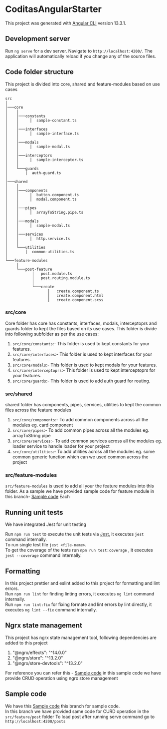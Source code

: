 # CoditasAngularStarter

This project was generated with [Angular CLI](https://github.com/angular/angular-cli) version 13.3.1.

## Development server

Run `ng serve` for a dev server. Navigate to `http://localhost:4200/`. The application will automatically reload if you change any of the source files.

## Code folder structure
This project is divided into core, shared and feature-modules based on use cases

```
src 
│
│───core
│    │   
│    │───constants
│    │     │  sample-constant.ts
│    │      
│    │───interfaces
│    │     │  sample-interface.ts
│    │   
│    │───modals
│    │     │  sample-modal.ts
│    │   
│    │───interceptors
│    │     │  sample-interceptor.ts  
│    │   
│    └───guards
│        │  auth-guard.ts  
│   
│───shared
│    │   
│    │───components
│    │     │  button.component.ts
│    │     │  modal.component.ts
│    │      
│    │───pipes
│    │     │  arrayToString.pipe.ts
│    │   
│    │───modals
│    │     │  sample-modal.ts
│    │   
│    │───services
│    │     │  http.service.ts  
│    │   
│    └───utilities
│        │  common-utilities.ts  
│   
└───feature-modules
     │   
     └───post-feature
            │   post.module.ts
            │   post.routing.module.ts
            │   
            └───create
                   │   create.component.ts
                   │   create.component.html
                   │   create.component.scss

```

### src/core
Core folder has core has constants, interfaces, modals, interceptoprs and guards folder to kept the files based on its use cases.
This folder is divide into following subfolder as per the use cases:
1. `src/core/constants`:- This folder is used to kept constants for your features. 
2. `src/core/interfaces`:- This folder is used to kept interfaces for your features. 
3. `src/core/modals`:- This folder is used to kept modals for your features. 
4. `src/core/interceptoprs`:- This folder is used to kept interceptoprs for your features. 
5. `src/core/guards`:- This folder is used to add auth guard for routing. 

### src/shared
shared folder has components, pipes, services, utilities to kept the common files across the feature modules 

1. `src/core/components`:- To add common components across all the modules eg. card component
2. `src/core/pipes`:- To add common pipes across all the modules eg. arrayToString pipe
3. `src/core/services`:- To add common services across all the modules eg. loader service to handle loader for your project
4. `src/core/utilities`:- To add utilities across all the modules eg. some common generic function which can we used common across the project

### src/feature-modules

`src/feature-modules` is used to add all your the feature modules into this folder. As a sample we have provided sample code for feature module in this branch- [Sample code](https://github.com/raviparmar-coditas/angular-starter/tree/state-management)
Each

## Running unit tests
We have integrated Jest for unit testing

Run `npm run test` to execute the unit tests via [Jest](https://jestjs.io/docs/cli), it executes `jest` command internally.\
To run single test file `jest <file-name>`. \
To get the coverage of the tests run `npm run test:coverage` , it executes `jest --coverage` command internally.

## Formatting
In this project prettier and eslint added to this project for formatting and lint errors. \
Run `npm run lint` for finding linting errors, it executes `ng lint` command internally.\
Run `npm run lint:fix` for fixing formate and lint errors by lint directly, it executes `ng lint --fix` command internally.

## Ngrx state management
This project has ngrx state management tool, following dependencies are added to this project
1. "@ngrx/effects": "^14.0.0"
2. "@ngrx/store": "^13.2.0"
3. "@ngrx/store-devtools": "^13.2.0"

For reference you can refer this - [Sample code](https://github.com/raviparmar-coditas/angular-starter/tree/state-management/src/app/feature-modules/posts)
in this sample code we have provide CRUD operation using ngrx store management 

## Sample code 
We have this [Sample code](https://github.com/raviparmar-coditas/angular-starter/tree/state-management) this branch for sample code. \
In this branch we have provided same code for CURD operation in the `src/feature/post` folder 
To load post after running serve command go to `http://localhost:4200/posts`



